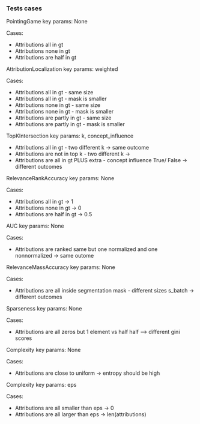 ### Tests cases

PointingGame
key params: None

Cases:
- Attributions all in gt
- Attributions none in gt
- Attributions are half in gt

AttributionLocalization
key params: weighted

Cases:
- Attributions all in gt - same size
- Attributions all in gt - mask is smaller
- Attributions none in gt - same size
- Attributions none in gt - mask is smaller
- Attributions are partly in gt - same size
- Attributions are partly in gt - mask is smaller

TopKIntersection
key params: k, concept_influence

- Attributions all in gt - two different k -> same outcome
- Attributions are not in top k - two different k ->
- Attributions are all in gt PLUS extra - concept influence True/ False -> different outcomes

RelevanceRankAccuracy
key params: None

Cases:
- Attributions all in gt -> 1
- Attributions none in gt -> 0
- Attributions are half in gt -> 0.5

AUC
key params: None

Cases: 
- Attributions are ranked same but one normalized and one nonnormalized -> same outome

RelevanceMassAccuracy
key params: None

Cases:
- Attributions are all inside segmentation mask - different sizes s_batch -> different outcomes

Sparseness
key params: None

Cases:
- Attributions are all zeros but 1 element vs half half --> different gini scores


Complexity
key params: None

Cases:
- Attributions are close to uniform -> entropy should be high

Complexity
key params: eps

Cases:
- Attributions are all smaller than eps -> 0
- Attributions are all larger than eps -> len(attributions)
